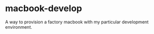 # macbook-develop
A way to provision a factory macbook with my particular development environment. 
